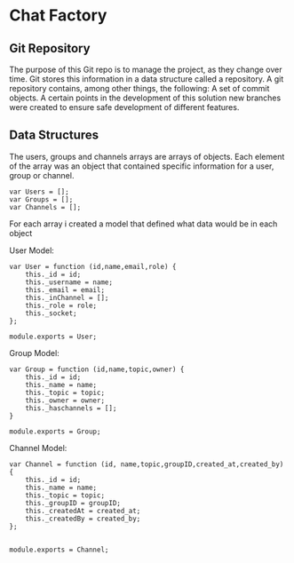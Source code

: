 # Chat Factory

## Git Repository
The purpose of this Git repo is to manage the project, as they change over time. Git stores this information in a data structure called a repository. A git repository contains, among other things, the following: A set of commit objects. A certain points in the development of this solution new branches were created to ensure safe development of different features.

## Data Structures
The users, groups and channels arrays are arrays of objects. Each element of the array was an object that contained specific information for a user, group or channel.

```
var Users = [];
var Groups = [];
var Channels = []; 
```

For each array i created a model that defined what data would be in each object

User Model:
```
var User = function (id,name,email,role) {
    this._id = id;
    this._username = name;
    this._email = email;
    this._inChannel = [];
    this._role = role;
    this._socket;
};

module.exports = User;
```
Group Model:
```
var Group = function (id,name,topic,owner) {
    this._id = id;
    this._name = name;
    this._topic = topic;
    this._owner = owner;
    this._haschannels = [];
}

module.exports = Group;
```
Channel Model:
```
var Channel = function (id, name,topic,groupID,created_at,created_by) {
    this._id = id;
    this._name = name;
    this._topic = topic;
    this._groupID = groupID;
    this._createdAt = created_at;
    this._createdBy = created_by;
};


module.exports = Channel;

```
